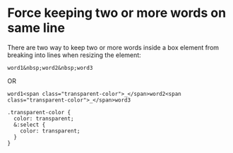 # Force keeping two or more words on same line

There are two way to keep two or more words inside a box element from breaking into lines when resizing the element:

```
word1&nbsp;word2&nbsp;word3
```
OR

```
word1<span class="transparent-color">_</span>word2<span class="transparent-color">_</span>word3
  
.transparent-color {
  color: transparent;
  &:select {
    color: transparent;
  }
}
```

